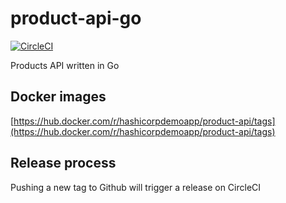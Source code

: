 # product-api-go

[![CircleCI](https://circleci.com/gh/hashicorp-demoapp/product-api-go.svg?style=svg)](https://circleci.com/gh/hashicorp-demoapp/product-api-go)

Products API written in Go

## Docker images

[https://hub.docker.com/r/hashicorpdemoapp/product-api/tags](https://hub.docker.com/r/hashicorpdemoapp/product-api/tags)

## Release process

Pushing a new tag to Github will trigger a release on CircleCI